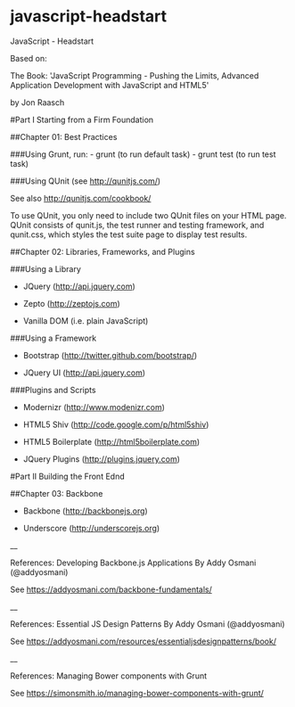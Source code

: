 # javascript-headstart
JavaScript - Headstart

Based on:

The Book: 'JavaScript Programming - Pushing the Limits, Advanced Application Development with JavaScript and HTML5'

by Jon Raasch

#Part I Starting from a Firm Foundation

##Chapter 01: Best Practices

###Using Grunt, run:
	- grunt (to run default task)
	- grunt test (to run test task)

###Using QUnit (see http://qunitjs.com/)

See also http://qunitjs.com/cookbook/

To use QUnit, you only need to include two QUnit files on your HTML page. QUnit consists of qunit.js, the test runner and testing framework, and qunit.css, which styles the test suite page to display test results.

##Chapter 02: Libraries, Frameworks, and Plugins

###Using a Library

- JQuery (http://api.jquery.com)

- Zepto (http://zeptojs.com)

- Vanilla DOM (i.e. plain JavaScript)

###Using a Framework

- Bootstrap (http://twitter.github.com/bootstrap/)

- JQuery UI (http://api.jquery.com)

###Plugins and Scripts

- Modernizr (http://www.modenizr.com)

- HTML5 Shiv (http://code.google.com/p/html5shiv)

- HTML5 Boilerplate (http://html5boilerplate.com)

- JQuery Plugins (http://plugins.jquery.com)

#Part II Building the Front Ednd

##Chapter 03: Backbone

- Backbone (http://backbonejs.org)

- Underscore (http://underscorejs.org)

__

References: Developing Backbone.js Applications
By Addy Osmani (@addyosmani)

See https://addyosmani.com/backbone-fundamentals/

__

References: Essential JS Design Patterns
By Addy Osmani (@addyosmani)

See https://addyosmani.com/resources/essentialjsdesignpatterns/book/

__

References: Managing Bower components with Grunt

See https://simonsmith.io/managing-bower-components-with-grunt/